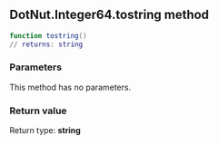 ## DotNut.Integer64.tostring method


```lua
function tostring()
// returns: string
```


### Parameters

This method has no parameters.

### Return value

Return type: **string**

